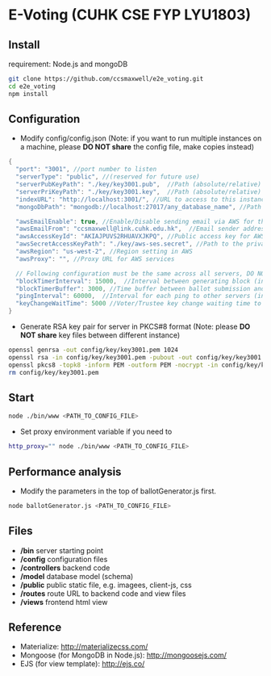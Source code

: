 # E-Voting (CUHK CSE FYP LYU1803)

## Install
requirement: Node.js and mongoDB
```bash
git clone https://github.com/ccsmaxwell/e2e_voting.git
cd e2e_voting
npm install
```

## Configuration
- Modify config/config.json (Note: if you want to run multiple instances on a machine, please **DO NOT share** the config file, make copies instead)
```java
{
  "port": "3001", //port number to listen
  "serverType": "public", //(reserved for future use)
  "serverPubKeyPath": "./key/key3001.pub",  //Path (absolute/relative) to the public key for this server instance
  "serverPriKeyPath": "./key/key3001.key",  //Path (absolute/relative) to the private key for this server instance
  "indexURL": "http://localhost:3001/", //URL to access to this instance
  "mongoDbPath": "mongodb://localhost:27017/any_database_name", //Path for connection to the mongoDB database

  "awsEmailEnable": true, //Enable/Disable sending email via AWS for this server
  "awsEmailFrom": "ccsmaxwell@link.cuhk.edu.hk",  //Email sender address (must be verified in AWS console before sending email)
  "awsAccessKeyId": "AKIAJPUVS2RHUAVXJKPQ", //Public access key for AWS API
  "awsSecretAccessKeyPath": "./key/aws-ses.secret", //Path to the private access key for AWS API
  "awsRegion": "us-west-2", //Region setting in AWS
  "awsProxy": "", //Proxy URL for AWS services

  // Following configuration must be the same across all servers, DO NOT change unless you are confident enough
  "blockTimerInterval": 15000,  //Interval between generating block (in ms)
  "blockTimerBuffer": 3000, //Time buffer between ballot submission and block generation (in ms)
  "pingInterval": 60000,  //Interval for each ping to other servers (in ms)
  "keyChangeWaitTime": 5000 //Voter/Trustee key change waiting time to generate a block for them
}
```
- Generate RSA key pair for server in PKCS#8 format (Note: please **DO NOT share** key files between different instance)
```bash
openssl genrsa -out config/key/key3001.pem 1024
openssl rsa -in config/key/key3001.pem -pubout -out config/key/key3001.pub
openssl pkcs8 -topk8 -inform PEM -outform PEM -nocrypt -in config/key/key3001.pem -out config/key/key3001.key
rm config/key/key3001.pem
```

## Start
```bash
node ./bin/www <PATH_TO_CONFIG_FILE>
```
- Set proxy environment variable if you need to
```bash
http_proxy="" node ./bin/www <PATH_TO_CONFIG_FILE>
```

## Performance analysis
- Modify the parameters in the top of ballotGenerator.js first.
```bash
node ballotGenerator.js <PATH_TO_CONFIG_FILE>
```

## Files
- **/bin** server starting point
- **/config** configuration files
- **/controllers** backend code
- **/model** database model (schema)
- **/public** public static file, e.g. imagees, client-js, css
- **/routes** route URL to backend code and view files
- **/views** frontend html view

## Reference
- Materialize: http://materializecss.com/
- Mongoose (for MongoDB in Node.js): http://mongoosejs.com/
- EJS (for view template): http://ejs.co/